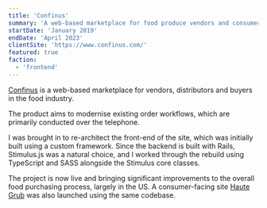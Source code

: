 ```yaml
---
title: 'Confinus'
summary: 'A web-based marketplace for food produce vendors and consumers.'
startDate: 'January 2019'
endDate: 'April 2023'
clientSite: 'https://www.confinus.com/'
featured: true
faction:
  - 'frontend'
---
```


[Confinus](https://www.confinus.com/) is a web-based marketplace for vendors, distributors and buyers in the food industry.

The product aims to modernise existing order workflows, which are primarily conducted over the telephone.

I was brought in to re-architect the front-end of the site, which was initially built using a custom framework. Since the backend is built with Rails, Stimulus.js was a natural choice, and I worked through the rebuild using TypeScript and SASS alongside the Stimulus core classes.

The project is now live and bringing significant improvements to the overall food purchasing process, largely in the US. A consumer-facing site [Haute Grub](https://www.haute-grub.com/) was also launched using the same codebase.
